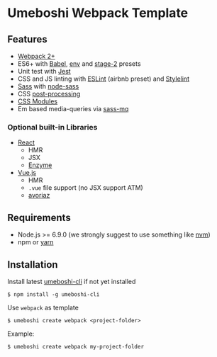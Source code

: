 # Umeboshi Webpack Template

## Features

* [Webpack 2+](https://webpack.js.org/)
* ES6+ with [Babel](https://babeljs.io/), [env](https://github.com/babel/babel-preset-env) and [stage-2](https://babeljs.io/docs/plugins/preset-stage-2/) presets
* Unit test with [Jest](https://facebook.github.io/jest/)
* CSS and JS linting with [ESLint](http://eslint.org/) (airbnb preset) and [Stylelint](https://stylelint.io/)
* [Sass](http://sass-lang.com/) with [node-sass](https://github.com/sass/node-sass)
* CSS [post-processing](https://github.com/postcss/postcss)
* [CSS Modules](https://github.com/css-modules/css-modules)
* Em based media-queries via [sass-mq](https://github.com/sass-mq/sass-mq)

### Optional built-in Libraries

* [React](https://facebook.github.io/react/)
  * HMR
  * JSX
  * [Enzyme](http://airbnb.io/enzyme/)
* [Vue.js](https://vuejs.org/)
  * HMR
  *  `.vue` file support (no JSX support ATM)
  * [avoriaz](https://github.com/eddyerburgh/avoriaz)
  

## Requirements

* Node.js >= 6.9.0 (we strongly suggest to use something like [nvm](https://github.com/creationix/nvm))
* npm or [yarn](https://yarnpkg.com/lang/en/)

## Installation

Install latest [umeboshi-cli](https://github.com/dwightjack/umeboshi-cli) if not yet installed

```
$ npm install -g umeboshi-cli
```

Use `webpack` as template

```
$ umeboshi create webpack <project-folder>
```

Example:

```
$ umeboshi create webpack my-project-folder
```
